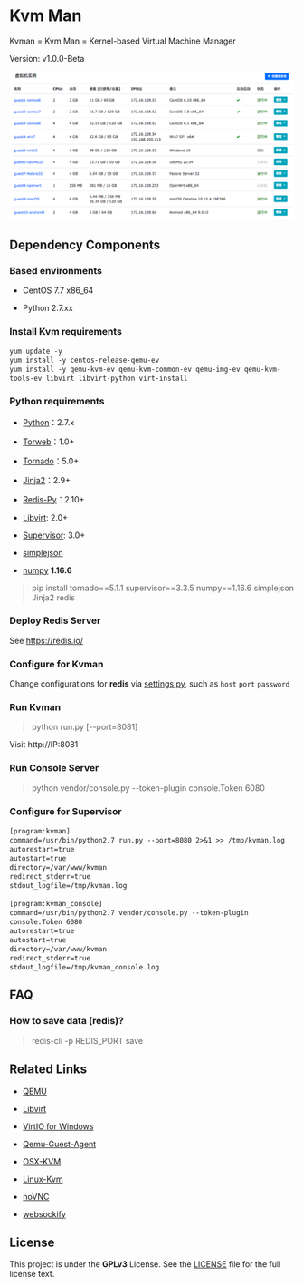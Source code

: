 Kvm Man
=========

Kvman = Kvm Man = Kernel-based Virtual Machine Manager

Version: v1.0.0-Beta


![Kvm-Man](static/img/kvman-overview.png)


## Dependency Components

### Based environments

* CentOS 7.7 x86_64

* Python 2.7.xx


### Install Kvm requirements

```
yum update -y
yum install -y centos-release-qemu-ev
yum install -y qemu-kvm-ev qemu-kvm-common-ev qemu-img-ev qemu-kvm-tools-ev libvirt libvirt-python virt-install
```


### Python requirements

- [Python](http://www.python.org)：2.7.x

- [Torweb](https://github.com/xkstudio/Torweb)：1.0+

- [Tornado](http://www.tornadoweb.org/)：5.0+

- [Jinja2](http://jinja.pocoo.org/)：2.9+

- [Redis-Py](https://github.com/andymccurdy/redis-py)：2.10+

- [Libvirt](https://github.com/libvirt/libvirt-python): 2.0+

- [Supervisor](https://pypi.org/project/setuptools): 3.0+

- [simplejson](https://pypi.org/project/simplejson/)

- [numpy](https://numpy.org/) **1.16.6**

> pip install tornado==5.1.1 supervisor==3.3.5 numpy==1.16.6 simplejson Jinja2 redis


### Deploy Redis Server

See https://redis.io/


### Configure for Kvman

Change configurations for **redis** via [settings.py](config/settings.py), such as `host` `port` `password`


### Run Kvman

> python run.py [--port=8081]

Visit http://IP:8081


### Run Console Server

> python vendor/console.py --token-plugin console.Token 6080


### Configure for Supervisor

```
[program:kvman]
command=/usr/bin/python2.7 run.py --port=8080 2>&1 >> /tmp/kvman.log
autorestart=true
autostart=true
directory=/var/www/kvman
redirect_stderr=true
stdout_logfile=/tmp/kvman.log

[program:kvman_console]
command=/usr/bin/python2.7 vendor/console.py --token-plugin console.Token 6080
autorestart=true
autostart=true
directory=/var/www/kvman
redirect_stderr=true
stdout_logfile=/tmp/kvman_console.log
```


## FAQ

### How to save data (redis)?

> redis-cli -p REDIS_PORT save


## Related Links

- [QEMU](https://www.qemu.org/download/)

- [Libvirt](http://libvirt.org/sources/)

- [VirtIO for Windows](https://docs.fedoraproject.org/en-US/quick-docs/creating-windows-virtual-machines-using-virtio-drivers/index.html)

- [Qemu-Guest-Agent](https://wiki.qemu.org/Features/GuestAgent)

- [OSX-KVM](https://github.com/kholia/OSX-KVM)

- [Linux-Kvm](https://www.linux-kvm.org/)

- [noVNC](https://github.com/novnc/noVNC)

- [websockify](https://github.com/novnc/websockify)


## License

This project is under the **GPLv3** License. See the [LICENSE](LICENSE) file for the full license text.
